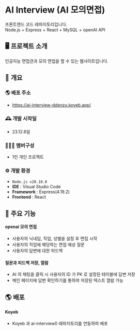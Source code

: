 # AI Interview (AI 모의면접)
프론트엔드 코드 레파지토리입니다.<br>
Node.js + Express + React + MySQL + openAI API

## 🖥️ 프로젝트 소개
인공지능 면접관과 모의 면접을 할 수 있는 웹사이트입니다.
<br>

## 📌 개요
### 🌎 배포 주소
 - https://ai-interview-ddenzu.koyeb.app/

### 🕰️ 개발 시작일
 - 23.12.6일

### 🧑‍🤝‍🧑 맴버구성
 - 1인 개인 프로젝트

### ⚙️ 개발 환경
- `Node.js v20.10.0`
- **IDE** : Visual Studio Code
- **Framework** : Express(4.19.2)
- **Frontend** : React

## 📌 주요 기능
#### openai 모의 면접
- 사용자의 닉네임, 직업, 성별을 설정 후 면접 시작
- 사용자의 직업에 해당하는 면접 예상 질문
- 사용자의 답변에 대한 피드백
  
#### 질문과 피드백 저장, 열람
- AI 의 채팅을 클릭 시 사용자의 ID 가 PK 로 설정된 테이블에 답변 저장
- 메인 페이지에 답변 확인하기를 통하여 저장된 텍스트 열람 가능 
  
## 🌎 배포
#### Koyeb
- Koyeb 과 ai-interview0 레파지토리를 연동하여 배포